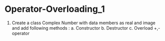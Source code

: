 # Operator-Overloading_1
1. Create a class Complex Number with data members as real and image and add  following methods :  a. Constructor  b. Destructor  c. Overload +,-  operator
